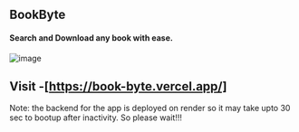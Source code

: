 ## BookByte

#### Search and Download any book with ease.  

![image](https://github.com/shivamch17/book-byte/assets/90765173/26b8070d-b4e5-4def-97de-7cb265656582)


## Visit -[https://book-byte.vercel.app/]
Note: the backend for the app is deployed on render so it may take upto 30 sec to bootup after inactivity. So please wait!!!
